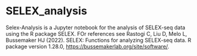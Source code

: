 # SELEX_analysis
Selex-Analysis is a Jupyter notebook for the analysis of SELEX-seq data using the R package SELEX. FOr references see Rastogi C, Liu D, Melo L, Bussemaker HJ (2022). SELEX: Functions for analyzing SELEX-seq data. R package version 1.28.0, https://bussemakerlab.org/site/software/.

